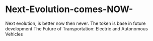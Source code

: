 # Next-Evolution-comes-NOW-
Next evolution, is better now then never. The token is base in future development  The Future of Transportation: Electric and Autonomous Vehicles
